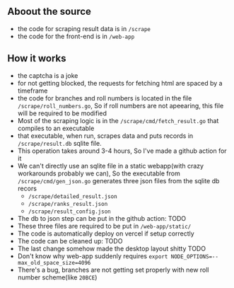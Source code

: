 ## Aboout the source 
- the code for scraping result data is in `/scrape`
- the code for the front-end is in `/web-app`

## How it works
- the captcha is a joke
- for not getting blocked, the requests for fetching html are spaced by a timeframe
- the code for branches and roll numbers is located in the file `/scrape/roll_numbers.go`, So if roll numbers are not apeearing, this file will be required to be modified
- Most of the scraping logic is in the `/scrape/cmd/fetch_result.go` that compiles to an executable
- that executable, when run, scrapes data and puts records in `/scrape/result.db` sqlite file. 
- This operation takes around 3-4 hours, So I've made a github action for it
- We can't directly use an sqlite file in a static webapp(with crazy workarounds probably we can), So the executable from `/scrape/cmd/gen_json.go` generates three json files from the sqlite db recors
	- `/scrape/detailed_result.json`
	- `/scrape/ranks_result.json`
	- `/scrape/result_config.json`
- The db to json step can be put in the github action: TODO
- These three files are required to be put in `/web-app/static/`
- The code is automatically deploy on vercel if setup correctly
- The code can be cleaned up: TODO
- The last change somehow made the desktop layout shitty TODO
- Don't know why web-app suddenly requires `export NODE_OPTIONS=--max_old_space_size=4096`
- There's a bug, branches are not getting set properly with new roll number scheme(like `20BCE`)
